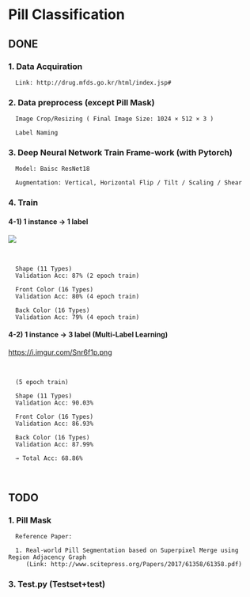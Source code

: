 # Pill Classification

## DONE

### 1. Data Acquiration

      Link: http://drug.mfds.go.kr/html/index.jsp#

### 2. Data preprocess (except Pill Mask)

      Image Crop/Resizing ( Final Image Size: 1024 × 512 × 3 )

      Label Naming

### 3. Deep Neural Network Train Frame-work (with Pytorch)

      Model: Baisc ResNet18
      
      Augmentation: Vertical, Horizontal Flip / Tilt / Scaling / Shear

### 4. Train 



#### 4-1) 1 instance → 1 label

![](https://i.imgur.com/6KyEG5O.png)

<br>

      Shape (11 Types) 
      Validation Acc: 87% (2 epoch train)

      Front Color (16 Types) 
      Validation Acc: 80% (4 epoch train)

      Back Color (16 Types)
      Validation Acc: 79% (4 epoch train)
      
#### 4-2) 1 instance → 3 label (Multi-Label Learning)

https://i.imgur.com/Snr6f1p.png

<br>

      (5 epoch train)
      
      Shape (11 Types) 
      Validation Acc: 90.03% 

      Front Color (16 Types) 
      Validation Acc: 86.93% 

      Back Color (16 Types)
      Validation Acc: 87.99%

      → Total Acc: 68.86% 
<br>

## TODO 

### 1. Pill Mask 
      Reference Paper: 
      
      1. Real-world Pill Segmentation based on Superpixel Merge using Region Adjacency Graph
         (Link: http://www.scitepress.org/Papers/2017/61358/61358.pdf)



### 3. Test.py (Testset+test)
